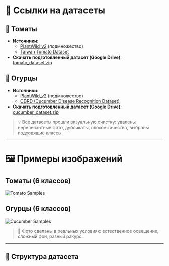 # 🔗 Ссылки на датасеты  

## 🍅 Томаты  
- **Источники**:
  - [PlantWild_v2]([https://github.com/ultralytics/yolov5/tree/master/data](https://tqwei05.github.io/PlantWild/)) (подмножество)
  - [Taiwan Tomato Dataset]([https://www.kaggle.com/datasets/datasets/taiwan-tomato-disease-dataset](https://data.mendeley.com/datasets/ngdgg79rzb/1))
- **Скачать подготовленный датасет (Google Drive)**:  
  [tomato_dataset.zip]([https://drive.google.com/uc?id=1aBcD...](https://drive.google.com/file/d/1-r1zRGyngkiAlCuHwcAzFL5rhwT07G8M/view?usp=drive_link))  
## 🥒 Огурцы
- **Источники**:
  - [PlantWild_v2]([https://github.com/ultralytics/yolov5/tree/master/data](https://tqwei05.github.io/PlantWild/)) (подмножество)
  - [CDRD (Cucumber Disease Recognition Dataset)]([https://www.kaggle.com/datasets/misrakahmed/cucumber-disease-recognition-dataset](https://www.sciencedirect.com/science/article/pii/S2352340923004389))
- **Скачать подготовленный датасет (Google Drive)**:  
  [cucumber_dataset.zip]([https://drive.google.com/uc?id=2bCdE...](https://drive.google.com/file/d/18z_83qDkJo7b_jVz3QjOoIgJbB1QfiJG/view?usp=drive_link))  

> 💡 Все датасеты прошли визуальную очистку: удалены нерелевантные фото, дубликаты, плохое качество, выбраны подходящие классы.

---

# 🖼️ Примеры изображений

## Томаты (6 классов)
![Tomato Samples](samples/tomato_samples_grid.png)

## Огурцы (6 классов)
![Cucumber Samples](samples/cucumber_samples_grid.png)

> 📌 Фото сделаны в реальных условиях: естественное освещение, сложный фон, разный ракурс.

---

## 📂 Структура датасета
